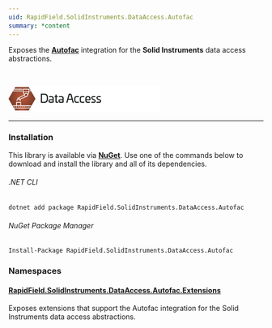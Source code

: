```yaml
---
uid: RapidField.SolidInstruments.DataAccess.Autofac
summary: *content
---
```


<!--
Copyright (c) RapidField LLC. Licensed under the MIT License. See LICENSE.txt in the project root for license information.
-->

Exposes the [**Autofac**](https://autofac.org/) integration for the **Solid Instruments** data access abstractions.

<br />

![Data Access label](../images/Label.DataAccess.300w.png)
- - -

### Installation

This library is available via [**NuGet**](https://docs.microsoft.com/en-us/nuget/quickstart/install-and-use-a-package-in-visual-studio). Use one of the commands below to download and install the library and all of its dependencies.

###### .NET CLI

```shell
dotnet add package RapidField.SolidInstruments.DataAccess.Autofac
```

###### NuGet Package Manager

```shell
Install-Package RapidField.SolidInstruments.DataAccess.Autofac
```

### Namespaces

#### [RapidField.SolidInstruments.DataAccess.Autofac.Extensions](https://www.solidinstruments.com/api/RapidField.SolidInstruments.DataAccess.Autofac.Extensions.html)

<section>
Exposes extensions that support the Autofac integration for the Solid Instruments data access abstractions.
</section>